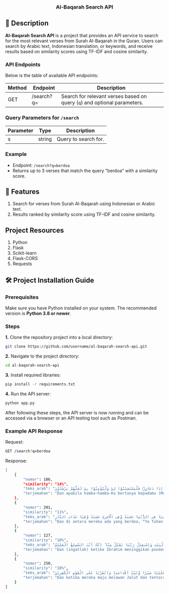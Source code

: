 <div align="center">

### Al-Baqarah Search API

</div>

## 📙 Description

**Al-Baqarah Search API** is a project that provides an API service to search for the most relevant verses from Surah Al-Baqarah in the Quran. Users can search by Arabic text, Indonesian translation, or keywords, and receive results based on similarity scores using TF-IDF and cosine similarity.

### API Endpoints

Below is the table of available API endpoints:

| Method | Endpoint   | Description                                                              |
| ------ | ---------- | ------------------------------------------------------------------------ |
| GET    | /search?q= | Search for relevant verses based on query (`q`) and optional parameters. |

### Query Parameters for `/search`

| Parameter | Type   | Description          |
| --------- | ------ | -------------------- |
| `q`       | string | Query to search for. |

### Example

- Endpoint: `/search?q=berdoa`
- Returns up to 3 verses that match the query "berdoa" with a similarity score.

## 📖 Features

1. Search for verses from Surah Al-Baqarah using Indonesian or Arabic text.
2. Results ranked by similarity score using TF-IDF and cosine similarity.

## Project Resources

1. Python
2. Flask
3. Scikit-learn
4. Flask-CORS
5. Requests

## 🛠️ Project Installation Guide

### Prerequisites

Make sure you have Python installed on your system. The recommended version is **Python 3.8 or newer**.

### Steps

**1.** Clone the repository project into a local directory:

```bash
git clone https://github.com/username/al-baqarah-search-api.git
```

**2.** Navigate to the project directory:

```bash
cd al-baqarah-search-api
```

**3.** Install required libraries:

```bash
pip install -r requirements.txt
```

**4.** Run the API server:

```bash
python app.py
```

After following these steps, the API server is now running and can be accessed via a browser or an API testing tool such as Postman.

### Example API Response

Request:

```bash
GET /search?q=berdoa
```

Response:

```bash
[
    {
        "nomor": 186,
        "similarity": "14%",
        "teks_arab": "وَاِذَا سَاَلَكَ عِبَادِيْ عَنِّيْ فَاِنِّيْ قَرِيْبٌ ۗ اُجِيْبُ دَعْوَةَ الدَّاعِ اِذَا دَعَانِۙ فَلْيَسْتَجِيْبُوْا لِيْ وَلْيُؤْمِنُوْا بِيْ لَعَلَّهُمْ يَرْشُدُوْنَ ",
        "terjemahan": "Dan apabila hamba-hamba-Ku bertanya kepadamu (Muhammad) tentang Aku, maka sesungguhnya Aku dekat. Aku Kabulkan permohonan orang yang berdoa apabila dia berdoa kepada-Ku. Hendaklah mereka itu memenuhi (perintah)-Ku dan beriman kepada-Ku, agar mereka memperoleh kebenaran."
    },
    {
        "nomor": 201,
        "similarity": "11%",
        "teks_arab": "وَمِنْهُمْ مَّنْ يَّقُوْلُ رَبَّنَآ اٰتِنَا فِى الدُّنْيَا حَسَنَةً وَّفِى الْاٰخِرَةِ حَسَنَةً وَّقِنَا عَذَابَ النَّارِ ",
        "terjemahan": "Dan di antara mereka ada yang berdoa, “Ya Tuhan kami, berilah kami kebaikan di dunia dan kebaikan di akhirat, dan lindungilah kami dari azab neraka.”"
    },
    {
        "nomor": 127,
        "similarity": "10%",
        "teks_arab": "وَاِذْ يَرْفَعُ اِبْرٰهٖمُ الْقَوَاعِدَ مِنَ الْبَيْتِ وَاِسْمٰعِيْلُۗ رَبَّنَا تَقَبَّلْ مِنَّا ۗ اِنَّكَ اَنْتَ السَّمِيْعُ الْعَلِيْمُ ",
        "terjemahan": "Dan (ingatlah) ketika Ibrahim meninggikan pondasi Baitullah bersama Ismail, (seraya berdoa), “Ya Tuhan kami, terimalah (amal) dari kami. Sungguh, Engkaulah Yang Maha Mendengar, Maha Mengetahui."
    },
    {
        "nomor": 250,
        "similarity": "10%",
        "teks_arab": "وَلَمَّا بَرَزُوْا لِجَالُوْتَ وَجُنُوْدِهٖ قَالُوْا رَبَّنَآ اَفْرِغْ عَلَيْنَا صَبْرًا وَّثَبِّتْ اَقْدَامَنَا وَانْصُرْنَا عَلَى الْقَوْمِ الْكٰفِرِيْنَ ۗ ",
        "terjemahan": "Dan ketika mereka maju melawan Jalut dan tentaranya, mereka berdoa, “Ya Tuhan kami, limpahkanlah kesabaran kepada kami, kukuhkanlah langkah kami dan tolonglah kami menghadapi orang-orang kafir.”"
    }
]
```
